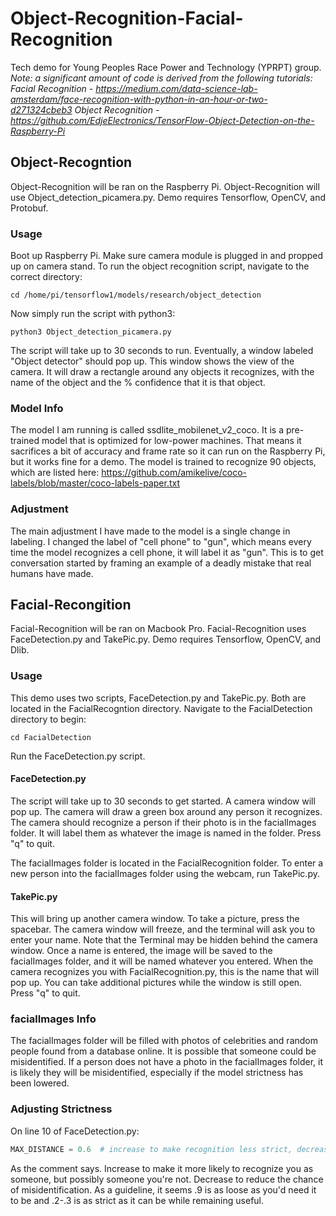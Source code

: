 # Object-Recognition-Facial-Recognition
Tech demo for Young Peoples Race Power and Technology (YPRPT) group. 
*Note: a significant amount of code is derived from the following tutorials: 
Facial Recognition - https://medium.com/data-science-lab-amsterdam/face-recognition-with-python-in-an-hour-or-two-d271324cbeb3
Object Recognition - https://github.com/EdjeElectronics/TensorFlow-Object-Detection-on-the-Raspberry-Pi*

## Object-Recogntion
Object-Recognition will be ran on the Raspberry Pi. Object-Recognition will use Object_detection_picamera.py. Demo requires Tensorflow, OpenCV, and Protobuf.

### Usage
Boot up Raspberry Pi. Make sure camera module is plugged in and propped up on camera stand. To run the object recognition script, navigate to the correct directory:
```
cd /home/pi/tensorflow1/models/research/object_detection
```
Now simply run the script with python3:
```
python3 Object_detection_picamera.py
```
The script will take up to 30 seconds to run. Eventually, a window labeled "Object detector" should pop up. This window shows the view of the camera. It will draw a rectangle around any objects it recognizes, with the name of the object and the % confidence that it is that object. 

### Model Info
The model I am running is called ssdlite_mobilenet_v2_coco. It is a pre-trained model that is optimized for low-power machines. That means it sacrifices a bit of accuracy and frame rate so it can run on the Raspberry Pi, but it works fine for a demo. The model is trained to recognize 90 objects, which are listed here: https://github.com/amikelive/coco-labels/blob/master/coco-labels-paper.txt

### Adjustment
The main adjustment I have made to the model is a single change in labeling. I changed the label of "cell phone" to "gun", which means every time the model recognizes a cell phone, it will label it as "gun". This is to get conversation started by framing an example of a deadly mistake that real humans have made.

## Facial-Recongition
Facial-Recognition will be ran on Macbook Pro. Facial-Recognition uses FaceDetection.py and TakePic.py. Demo requires Tensorflow, OpenCV, and Dlib.

### Usage
This demo uses two scripts, FaceDetection.py and TakePic.py. Both are located in the FacialRecogntion directory. Navigate to the FacialDetection directory to begin:
```
cd FacialDetection
```
Run the FaceDetection.py script.

#### FaceDetection.py
The script will take up to 30 seconds to get started. A camera window will pop up. The camera will draw a green box around any person it recognizes. The camera should recognize a person if their photo is in the facialImages folder. It will label them as whatever the image is named in the folder. Press "q" to quit.

The facialImages folder is located in the FacialRecognition folder.  To enter a new person into the facialImages folder using the webcam, run TakePic.py.

#### TakePic.py
This will bring up another camera window. To take a picture, press the spacebar. The camera window will freeze, and the terminal will ask you to enter your name. Note that the Terminal may be hidden behind the camera window. Once a name is entered, the image will be saved to the facialImages folder, and it will be named whatever you entered. When the camera recognizes you with FacialRecognition.py, this is the name that will pop up. You can take additional pictures while the window is still open. Press "q" to quit.

### facialImages Info
The facialImages folder will be filled with photos of celebrities and random people found from a database online. It is possible that someone could be misidentified. If a person does not have a photo in the facialImages folder, it is likely they will be misidentified, especially if the model strictness has been lowered.

### Adjusting Strictness
On line 10 of FaceDetection.py:
```python
MAX_DISTANCE = 0.6  # increase to make recognition less strict, decrease to make more strict
```
As the comment says. Increase to make it more likely to recognize you as someone, but possibly someone you're not. Decrease to reduce the chance of misidentification. As a guideline, it seems .9 is as loose as you'd need it to be and .2-.3 is as strict as it can be while remaining useful.


